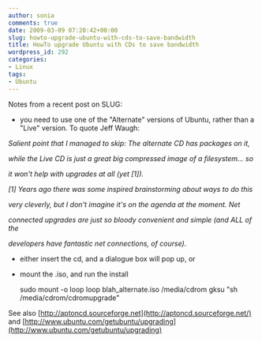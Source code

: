 ```yaml
---
author: sonia
comments: true
date: 2009-03-09 07:20:42+00:00
slug: howto-upgrade-ubuntu-with-cds-to-save-bandwidth
title: HowTo upgrade Ubuntu with CDs to save bandwidth
wordpress_id: 292
categories:
- Linux
tags:
- Ubuntu
---
```


Notes from a recent post on SLUG:



	
  * you need to use one of the "Alternate" versions of Ubuntu, rather than a "Live" version. To quote Jeff Waugh:


_Salient point that I managed to skip: The alternate CD has packages on it,_

_while the Live CD is just a great big compressed image of a filesystem... so_

_it won't help with upgrades at all (yet [1])._

_[1] Years ago there was some inspired brainstorming about ways to do this_

_very cleverly, but I don't imagine it's on the agenda at the moment. Net_

_connected upgrades are just so bloody convenient and simple (and ALL of the_

_developers have fantastic net connections, of course)._



	
  * either insert the cd, and a dialogue box will pop up, or

	
  * mount the .iso, and run the install



    
    sudo mount -o loop loop blah_alternate.iso /media/cdrom
    gksu "sh /media/cdrom/cdromupgrade"


See also [http://aptoncd.sourceforge.net](http://aptoncd.sourceforge.net/) and [http://www.ubuntu.com/getubuntu/upgrading](http://www.ubuntu.com/getubuntu/upgrading)
